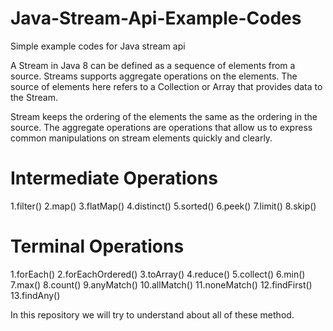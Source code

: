 # Java-Stream-Api-Example-Codes
Simple example codes for Java stream api

A Stream in Java 8 can be defined as a sequence of elements from a source. Streams supports aggregate operations on the elements. The source of elements here refers to a Collection or Array that provides data to the Stream.

Stream keeps the ordering of the elements the same as the ordering in the source. The aggregate operations are operations that allow us to express common manipulations on stream elements quickly and clearly.

# Intermediate Operations
1.filter() 2.map() 3.flatMap() 4.distinct() 5.sorted() 6.peek() 7.limit() 8.skip()

# Terminal Operations
1.forEach() 2.forEachOrdered() 3.toArray() 4.reduce() 5.collect() 6.min() 7.max() 8.count() 9.anyMatch() 10.allMatch() 11.noneMatch() 12.findFirst() 13.findAny()

In this repository we will try to understand about all of these method.
